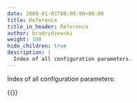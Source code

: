 ```yaml
---
date: 2000-01-01T00:00:00+00:00
title: Reference
title_in_header: Reference
author: bradrydzewski
weight: 100
hide_children: true
description: |
  Index of all configuration parameters.
---
```


Index of all configuration parameters:

{{<children>}}
